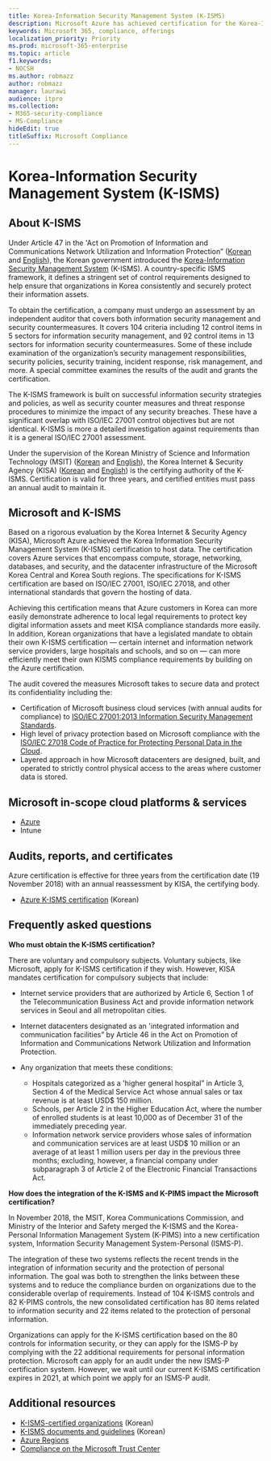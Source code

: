```yaml
---
title: Korea-Information Security Management System (K-ISMS)
description: Microsoft Azure has achieved certification for the Korea-Information Security Management System (K-ISMS).
keywords: Microsoft 365, compliance, offerings
localization_priority: Priority
ms.prod: microsoft-365-enterprise
ms.topic: article
f1.keywords:
- NOCSH
ms.author: robmazz
author: robmazz
manager: laurawi
audience: itpro
ms.collection:
- M365-security-compliance
- MS-Compliance
hideEdit: true
titleSuffix: Microsoft Compliance
---
```


# Korea-Information Security Management System (K-ISMS)

## About K-ISMS

Under Article 47 in the 'Act on Promotion of Information and Communications Network Utilization and Information Protection” ([Korean](https://law.go.kr/lsSc.do?tabMenuId=tab18&query=%EC%A0%95%EB%B3%B4%ED%86%B5%EC%8B%A0%EB%A7%9D%20%EC%9D%B4%EC%9A%A9%EC%B4%89%EC%A7%84%20%EB%B0%8F%20%EC%A0%95%EB%B3%B4%EB%B3%B4%ED%98%B8) and [English](https://law.go.kr/engLsSc.do?tabMenuId=tab45)), the Korean government introduced the [Korea-Information Security Management System](https://isms.kisa.or.kr/main/isms/intro/) (K-ISMS). A country-specific ISMS framework, it defines a stringent set of control requirements designed to help ensure that organizations in Korea consistently and securely protect their information assets.

To obtain the certification, a company must undergo an assessment by an independent auditor that covers both information security management and security countermeasures. It covers 104 criteria including 12 control items in 5 sectors for information security management, and 92 control items in 13 sectors for information security countermeasures. Some of these include examination of the organization’s security management responsibilities, security policies, security training, incident response, risk management, and more. A special committee examines the results of the audit and grants the certification.

The K-ISMS framework is built on successful information security strategies and policies, as well as security counter measures and threat response procedures to minimize the impact of any security breaches. These have a significant overlap with ISO/IEC 27001 control objectives but are not identical. K-ISMS is more a detailed investigation against requirements than it is a general ISO/IEC 27001 assessment.

Under the supervision of the Korean Ministry of Science and Information Technology (MSIT) ([Korean](https://www.msit.go.kr/web/main/main.do) and [English](https://english.msit.go.kr/english/main/main.do)), the Korea Internet & Security Agency (KISA) ([Korean](https://www.kisa.or.kr/main.jsp) and [English](https://www.kisa.or.kr/eng/main.jsp)) is the certifying authority of the K-ISMS. Certification is valid for three years, and certified entities must pass an annual audit to maintain it.

## Microsoft and K-ISMS

Based on a rigorous evaluation by the Korea Internet & Security Agency (KISA), Microsoft Azure achieved the Korea Information Security Management System (K-ISMS) certification to host data. The certification covers Azure services that encompass compute, storage, networking, databases, and security, and the datacenter infrastructure of the Microsoft Korea Central and Korea South regions. The specifications for K-ISMS certification are based on ISO/IEC 27001, ISO/IEC 27018, and other international standards that govern the hosting of data.

Achieving this certification means that Azure customers in Korea can more easily demonstrate adherence to local legal requirements to protect key digital information assets and meet KISA compliance standards more easily. In addition, Korean organizations that have a legislated mandate to obtain their own K-ISMS certification — certain internet and information network service providers, large hospitals and schools, and so on — can more efficiently meet their own KISMS compliance requirements by building on the Azure certification.

The audit covered the measures Microsoft takes to secure data and protect its confidentiality including the:

- Certification of Microsoft business cloud services (with annual audits for compliance) to [ISO/IEC 27001:2013 Information Security Management Standards](offering-iso-27001.md).
- High level of privacy protection based on Microsoft compliance with the [ISO/IEC 27018 Code of Practice for Protecting Personal Data in the Cloud](offering-iso-27018.md).
- Layered approach in how Microsoft datacenters are designed, built, and operated to strictly control physical access to the areas where customer data is stored.

## Microsoft in-scope cloud platforms & services

- [Azure](https://gallery.technet.microsoft.com/Overview-of-Azure-c1be3942)
- Intune

## Audits, reports, and certificates

Azure certification is effective for three years from the certification date (19 November 2018) with an annual reassessment by KISA, the certifying body.

- [Azure K-ISMS certification](https://isms.kisa.or.kr/main/isms/issue/?certificationMode=list&crtfYear=2018&searchCondition=2&searchKeyword=%EB%A7%88%EC%9D%B4%ED%81%AC%EB%A1%9C%EC%86%8C%ED%94%84%ED%8A%B8) (Korean)

## Frequently asked questions

**Who must obtain the K-ISMS certification?**

There are voluntary and compulsory subjects. Voluntary subjects, like Microsoft, apply for K-ISMS certification if they wish. However, KISA mandates certification for compulsory subjects that include:

- Internet service providers that are authorized by Article 6, Section 1 of the Telecommunication Business Act and provide information network services in Seoul and all metropolitan cities.

- Internet datacenters designated as an 'integrated information and communication facilities” by Article 46 in the Act on Promotion of Information and Communications Network Utilization and Information Protection.

- Any organization that meets these conditions:

    - Hospitals categorized as a 'higher general hospital” in Article 3, Section 4 of the Medical Service Act whose annual sales or tax revenue is at least USD$ 150 million.
    - Schools, per Article 2 in the Higher Education Act, where the number of enrolled students is at least 10,000 as of December 31 of the immediately preceding year.
    - Information network service providers whose sales of information and communication services are at least USD$ 10 million or an average of at least 1 million users per day in the previous three months; excluding, however, a financial company under subparagraph 3 of Article 2 of the Electronic Financial Transactions Act.

**How does the integration of the K-ISMS and K-PIMS impact the Microsoft certification?**

In November 2018, the MSIT, Korea Communications Commission, and Ministry of the Interior and Safety merged the K-ISMS and the Korea-Personal Information Management System (K-PIMS) into a new certification system, Information Security Management System-Personal (ISMS-P).

The integration of these two systems reflects the recent trends in the integration of information security and the protection of personal information. The goal was both to strengthen the links between these systems and to reduce the compliance burden on organizations due to the considerable overlap of requirements. Instead of 104 K-ISMS controls and 82 K-PIMS controls, the new consolidated certification has 80 items related to information security and 22 items related to the protection of personal information.

Organizations can apply for the K-ISMS certification based on the 80 controls for information security, or they can apply for the ISMS-P by complying with the 22 additional requirements for personal information protection. Microsoft can apply for an audit under the new ISMS-P certification system. However, we wait until our current K-ISMS certification expires in 2021, at which point we apply for an ISMS-P audit.

## Additional resources

- [K-ISMS-certified organizations](https://isms.kisa.or.kr/main/isms/issue/?certificationMode=list&crtfYear=2018&searchCondition=2&searchKeyword=%EB%A7%88%EC%9D%B4%ED%81%AC%EB%A1%9C%EC%86%8C%ED%94%84%ED%8A%B8) (Korean)
- [K-ISMS documents and guidelines](https://isms.kisa.or.kr/main/isms/notice/) (Korean)
- [Azure Regions](https://azure.microsoft.com/global-infrastructure/regions/)
- [Compliance on the Microsoft Trust Center](https://www.microsoft.com/trust-center/compliance/compliance-overview)
